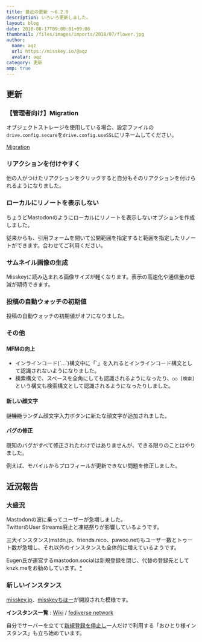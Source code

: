 ```yaml
---
title: 最近の更新 ～6.2.0
description: いろいろ更新しました。
layout: blog
date: 2018-08-17T09:00:01+09:00
thumbnail: /files/images/imports/2018/07/flower.jpg
author:
  name: aqz
  url: https://misskey.io/@aqz
  avatar: aqz
category: 更新
amp: true
---
```

## 更新

### 【管理者向け】Migration
オブジェクトストレージを使用している場合、設定ファイルの`drive.config.secure`を`drive.config.useSSL`にリネームしてください。

[Migration](https://github.com/syuilo/misskey/blob/master/CHANGELOG.md#600)

### リアクションを付けやすく
他の人がつけたリアクションをクリックすると自分もそのリアクションを付けられるようになりました。

### ローカルにリノートを表示しない
ちょうどMastodonのようにローカルにリノートを表示しないオプションを作成しました。

従来からも、引用フォームを開いて公開範囲を指定すると範囲を指定したリノートができます。合わせてご利用ください。

### サムネイル画像の生成
Misskeyに読み込まれる画像サイズが軽くなります。表示の高速化や通信量の低減が期待できます。

### 投稿の自動ウォッチの初期値
投稿の自動ウォッチの初期値がオフになりました。

### その他

#### MFMの向上
- インラインコード(\`…\`)構文中に「´」を入れるとインラインコード構文として認識されないようになりました。
- 検索構文で、スペースを全角にしても認識されるようになったり、`○○ [検索]`という構文も検索構文として認識されるようになったりしました。

#### 新しい顔文字
~~謎機能~~ランダム顔文字入力ボタンに新たな顔文字が追加されました。

#### バグの修正
既知のバグがすべて修正されたわけではありませんが、できる限りのことはやりました。

例えば、モバイルからプロフィールが更新できない問題を修正しました。

## 近況報告
### 大盛況
Mastodonの波に乗ってユーザーが急増しました。  
TwitterのUser Streams廃止と凍結祭りが影響しているようです。

三大インスタンス(mstdn.jp、friends.nico、pawoo.net)もユーザー数とトゥート数が急増し、それ以外のインスタンスも全体的に増えているようです。

Eugen氏が運営するmastodon.socialは新規登録を閉じ、代替の登録先としてknzk.meをお勧めしています。[*](https://misskey.xyz/notes/5b75a45805b00f56a1aacf57)

### 新しいインスタンス
[misskey.jp](https://misskey.jp)、[misskeyちほー](https://mk.kemono-friends.info)が開設された模様です。

**インスタンス一覧** : [Wiki](../../../../wiki/instances/) / [fediverse network](https://fediverse.network/misskey)

自分でサーバーを立てて[新規登録を停止し](https://github.com/yuzulabo/misskey/pull/1)一人だけで利用する「おひとり様インスタンス」も立ち始めています。